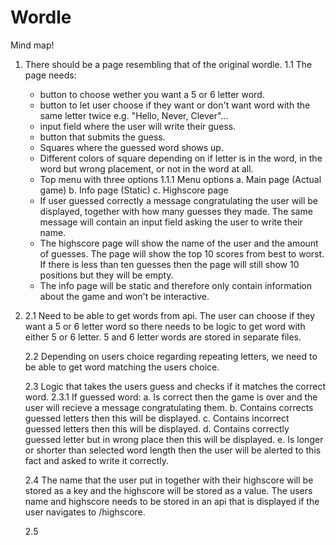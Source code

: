 # Wordle



Mind map! 

1.  There should be a page resembling that of the original wordle.
    1.1 The page needs:
       - button to choose wether you want a 5 or 6 letter word.
       - button to let user choose if they want or don't want word with the same letter twice e.g. "Hello, Never, Clever"...
       - input field where the user will write their guess.
       - button that submits the guess.
       - Squares where the guessed word shows up.
       - Different colors of square depending on if letter is in the word, in the word but wrong placement, or not in the word at all.
       - Top menu with three options
            1.1.1 Menu options
             a. Main page (Actual game)
             b. Info page (Static)
             c. Highscore page
       - If user guessed correctly a message congratulating the user will be displayed, together with how many guesses they made.
         The same message will contain an input field asking the user to write their name.
       - The highscore page will show the name of the user and the amount of guesses. The page will show the top 10 scores from best to worst.
         If there is less than ten guesses then the page will still show 10 positions but they will be empty. 
       - The info page will be static and therefore only contain information about the game and won't be interactive.     



2.  
    2.1 Need to be able to get words from api. The user can choose if they want a 5 or 6 letter word so there needs to be
        logic to get word with either 5 or 6 letter. 5 and 6 letter words are stored in separate files.
    
    2.2 Depending on users choice regarding repeating letters, we need to be able to get word matching the users choice.

    2.3 Logic that takes the users guess and checks if it matches the correct word.
        2.3.1 If guessed word: 
        a. Is correct then the game is over and the user will recieve a message congratulating them. 
        b. Contains corrects guessed letters then this will be displayed.
        c. Contains incorrect guessed letters then this will be displayed.
        d. Contains correctly guessed letter but in wrong place then this will be displayed.
        e. Is longer or shorter than selected word length then the user will be alerted to this fact and asked to write it correctly.

    2.4 The name that the user put in together with their highscore will be stored as a key and the highscore will be stored as a value. 
        The users name and highscore needs to be stored in an api that is displayed if the user navigates to /highscore.

    2.5